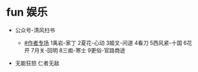 # fun 娱乐

- 公众号-清风扫书
  - [#作者专场](https://mp.weixin.qq.com/mp/appmsgalbum?action=getalbum&album_id=1803466762785439748) 1禹岩-家丁 2夏花-心动 3姬叉-问道 4看刀 5西风紧-十国 6花开 7月关-回明 8三痴-寒士 9更俗-官路商途

- 无能狂怒 仁者无敌
